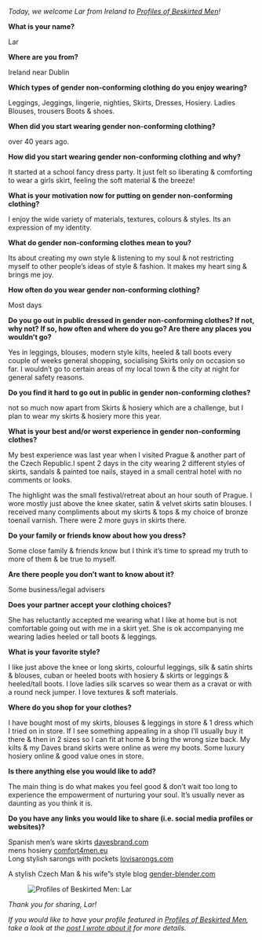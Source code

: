 *Today, we welcome Lar from Ireland to [Profiles of Beskirted Men](https://www.the-beskirted-man.com/category/profiles-of-beskirted-men/)!*

**What is your name?**

Lar

**Where are you from?**

Ireland near Dublin

**Which types of gender non-conforming clothing do you enjoy wearing?**

Leggings, Jeggings, lingerie, nighties, Skirts, Dresses, Hosiery. Ladies Blouses, trousers Boots & shoes.

**When did you start wearing gender non-conforming clothing?**

over 40 years ago.

**How did you start wearing gender non-conforming clothing and why?**

It started at a school fancy dress party. It just felt so liberating & comforting to wear a girls skirt, feeling the soft material & the breeze!

**What is your motivation now for putting on gender non-conforming clothing?**

I enjoy the wide variety of materials, textures, colours & styles. Its an expression of my identity.

**What do gender non-conforming clothes mean to you?**

Its about creating my own style & listening to my soul & not restricting myself to other people’s ideas of style & fashion. It makes my heart sing & brings me joy.

**How often do you wear gender non-conforming clothing?**

Most days

**Do you go out in public dressed in gender non-conforming clothes? If not, why not? If so, how often and where do you go? Are there any places you wouldn’t go?**

Yes in leggings, blouses, modern style kilts, heeled & tall boots every couple of weeks general shopping, socialising Skirts only on occasion so far. I wouldn’t go to certain areas of my local town & the city at night for general safety reasons.

**Do you find it hard to go out in public in gender non-conforming clothes?**

not so much now apart from Skirts & hosiery which are a challenge, but I plan to wear my skirts & hosiery more this year.

**What is your best and/or worst experience in gender non-conforming clothes?**

My best experience was last year when I visited Prague & another part of the Czech Republic.I spent 2 days in the city wearing 2 different styles of skirts, sandals & painted toe nails, stayed in a small central hotel with no comments or looks.

The highlight was the small festival/retreat about an hour south of Prague. I wore mostly just above the knee skater, satin & velvet skirts satin blouses. I received many compliments about my skirts & tops & my choice of bronze toenail varnish. There were 2 more guys in skirts there.

**Do your family or friends know about how you dress?**

Some close family & friends know but I think it’s time to spread my truth to more of them & be true to myself.

**Are there people you don’t want to know about it?**

Some business/legal advisers

**Does your partner accept your clothing choices?**

She has reluctantly accepted me wearing what I like at home but is not comfortable going out with me in a skirt yet. She is ok accompanying me wearing ladies heeled or tall boots & leggings.

**What is your favorite style?**

I like just above the knee or long skirts, colourful leggings, silk & satin shirts & blouses, cuban or heeled boots with hosiery & skirts or leggings & heeled/tall boots. I love ladies silk scarves so wear them as a cravat or with a round neck jumper. I love textures & soft materials.

**Where do you shop for your clothes?**

I have bought most of my skirts, blouses & leggings in store & 1 dress which I tried on in store. If I see something appealing in a shop I’ll usually buy it there & then in 2 sizes so I can fit at home & bring the wrong size back. My kilts & my Daves brand skirts were online as were my boots. Some luxury hosiery online & good value ones in store.

**Is there anything else you would like to add?**

The main thing is do what makes you feel good & don’t wait too long to experience the empowerment of nurturing your soul. It’s usually never as daunting as you think it is.

**Do you have any links you would like to share (i.e. social media profiles or websites)?**

Spanish men’s ware skirts [davesbrand.com](http://davesbrand.com)  
mens hosiery [comfort4men.eu](http://comfort4men.eu)  
Long stylish sarongs with pockets [lovisarongs.com](http://lovisarongs.com)

A stylish Czech Man & his wife”s style blog [gender-blender.com](http://gender-blender.com)

<figure><img loading="lazy" decoding="async" src="IMG_4645.jpg" alt="Profiles of Beskirted Men: Lar"></figure>

*Thank you for sharing, Lar!*

*If you would like to have your profile featured in [Profiles of Beskirted Men](https://www.the-beskirted-man.com/category/profiles-of-beskirted-men/), take a look at the [post I wrote about it](https://www.the-beskirted-man.com/profiles-of-beskirted-men/profiles-of-beskirted-men/) for more details.*